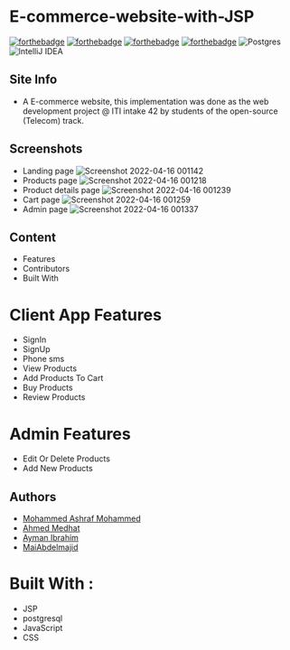 # E-commerce-website-with-JSP

[![forthebadge](https://forthebadge.com/images/badges/built-with-love.svg)](https://forthebadge.com)
[![forthebadge](https://forthebadge.com/images/badges/made-with-java.svg)](https://forthebadge.com)
[![forthebadge](https://forthebadge.com/images/badges/uses-css.svg)](https://forthebadge.com)
[![forthebadge](https://forthebadge.com/images/badges/powered-by-coffee.svg)](https://forthebadge.com)
![Postgres](https://img.shields.io/badge/postgres-%23316192.svg?style=for-the-badge&logo=postgresql&logoColor=white)
![IntelliJ IDEA](https://img.shields.io/badge/IntelliJIDEA-000000.svg?style=for-the-badge&logo=intellij-idea&logoColor=white)
## Site Info
- A E-commerce website, this implementation was done as the web development project @ ITI intake 42 by students of the open-source (Telecom) track.

## Screenshots
- Landing page
![Screenshot 2022-04-16 001142](https://user-images.githubusercontent.com/35745424/163649091-5d79c9e4-d90a-4768-9a1c-2c9cbf0c6559.png)
- Products page
![Screenshot 2022-04-16 001218](https://user-images.githubusercontent.com/35745424/163649139-a3308ce5-6c3c-462b-9935-4da0afc26371.png)
- Product details page
![Screenshot 2022-04-16 001239](https://user-images.githubusercontent.com/35745424/163649173-b3a47058-89ef-49c0-a6bc-d87c843ec479.png)
- Cart page
![Screenshot 2022-04-16 001259](https://user-images.githubusercontent.com/35745424/163649205-9ae8c727-f9e3-4ddd-8f00-8d4444959a31.png)
- Admin page
![Screenshot 2022-04-16 001337](https://user-images.githubusercontent.com/35745424/163649235-8a521c70-df33-4fbe-9549-ce0c64a93718.png)

## Content

* Features
* Contributors 
* Built With

# Client App Features
* SignIn
* SignUp
* Phone sms 
* View Products
* Add Products To Cart
* Buy Products 
* Review Products
 

# Admin Features
* Edit Or Delete Products
* Add New Products

## Authors
* [Mohammed Ashraf Mohammed](https://github.com/mohammed6688)
* [Ahmed Medhat](https://github.com/aMedhatR)
* [Ayman Ibrahim](https://github.com/Ayman58) 
* [MaiAbdelmajid](https://github.com/MaiAbdelmajid) 

# Built With :
* JSP 
* postgresql 
* JavaScript
* CSS

